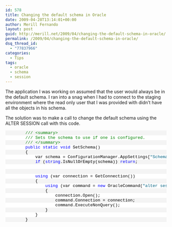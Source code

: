 ```yaml
---
id: 578
title: Changing the default schema in Oracle
date: 2009-04-28T13:14:01+00:00
author: Merill Fernando
layout: post
guid: http://merill.net/2009/04/changing-the-default-schema-in-oracle/
permalink: /2009/04/changing-the-default-schema-in-oracle/
dsq_thread_id:
  - "77837966"
categories:
  - Tips
tags:
  - oracle
  - schema
  - session
---
```

<p>The application I was working on assumed that the user would always be in the default schema. I ran into a snag when I had to connect to the staging environment where the read only user that I was provided with didn’t have all the objects in his schema.</p>  <p>The solution was to make a call to change the default schema using the ALTER SESSION call with this code.</p>  <div class="csharpcode">   <pre class="alt">        <span class="rem">/// &lt;summary&gt;</span></pre>

  <pre>        <span class="rem">/// Sets the schema to use if one is configured.</span></pre>

  <pre class="alt">        <span class="rem">/// &lt;/summary&gt;</span></pre>

  <pre>        <span class="kwrd">public</span> <span class="kwrd">static</span> <span class="kwrd">void</span> SetSchema()</pre>

  <pre class="alt">        {</pre>

  <pre>            var schema = ConfigurationManager.AppSettings[<span class="str">&quot;SchemaName&quot;</span>];</pre>

  <pre class="alt">            <span class="kwrd">if</span> (<span class="kwrd">string</span>.IsNullOrEmpty(schema)) <span class="kwrd">return</span>;</pre>

  <pre>&#160;</pre>

  <pre class="alt">&#160;</pre>

  <pre>            <span class="kwrd">using</span> (var connection = GetConnection())</pre>

  <pre class="alt">            {</pre>

  <pre>                <span class="kwrd">using</span> (var command = <span class="kwrd">new</span> OracleCommand(<span class="str">&quot;alter session set current_schema=&quot;</span> + schema))</pre>

  <pre class="alt">                {</pre>

  <pre>                    connection.Open();</pre>

  <pre class="alt">                    command.Connection = connection;</pre>

  <pre>                    command.ExecuteNonQuery();</pre>

  <pre class="alt">                }</pre>

  <pre>            }</pre>

  <pre class="alt">        }</pre>
</div>
<style type="text/css">
.csharpcode, .csharpcode pre
{
	font-size: small;
	color: black;
	font-family: consolas, "Courier New", courier, monospace;
	background-color: #ffffff;
	/*white-space: pre;*/
}
.csharpcode pre { margin: 0em; }
.csharpcode .rem { color: #008000; }
.csharpcode .kwrd { color: #0000ff; }
.csharpcode .str { color: #006080; }
.csharpcode .op { color: #0000c0; }
.csharpcode .preproc { color: #cc6633; }
.csharpcode .asp { background-color: #ffff00; }
.csharpcode .html { color: #800000; }
.csharpcode .attr { color: #ff0000; }
.csharpcode .alt 
{
	background-color: #f4f4f4;
	width: 100%;
	margin: 0em;
}
.csharpcode .lnum { color: #606060; }</style>
